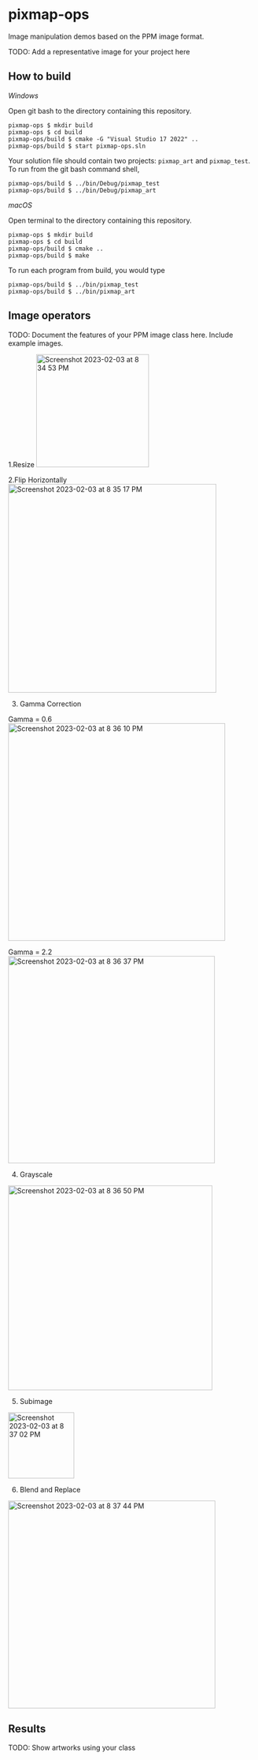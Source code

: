 # pixmap-ops

Image manipulation demos based on the PPM image format.

TODO: Add a representative image for your project here

## How to build

*Windows*

Open git bash to the directory containing this repository.

```
pixmap-ops $ mkdir build
pixmap-ops $ cd build
pixmap-ops/build $ cmake -G "Visual Studio 17 2022" ..
pixmap-ops/build $ start pixmap-ops.sln
```

Your solution file should contain two projects: `pixmap_art` and `pixmap_test`.
To run from the git bash command shell, 

```
pixmap-ops/build $ ../bin/Debug/pixmap_test
pixmap-ops/build $ ../bin/Debug/pixmap_art
```

*macOS*

Open terminal to the directory containing this repository.

```
pixmap-ops $ mkdir build
pixmap-ops $ cd build
pixmap-ops/build $ cmake ..
pixmap-ops/build $ make
```

To run each program from build, you would type

```
pixmap-ops/build $ ../bin/pixmap_test
pixmap-ops/build $ ../bin/pixmap_art
```

## Image operators

TODO: Document the features of your PPM image class here. Include example images.

1.Resize 
<img width="229" alt="Screenshot 2023-02-03 at 8 34 53 PM" src="https://user-images.githubusercontent.com/102636198/216749124-c531356d-868e-4f30-bc3b-405abb20e860.png">

2.Flip Horizontally
<img width="423" alt="Screenshot 2023-02-03 at 8 35 17 PM" src="https://user-images.githubusercontent.com/102636198/216749160-d9b1627e-fdd4-43e4-a2f1-c92b4c03beee.png">

3. Gamma Correction

Gamma = 0.6
<img width="441" alt="Screenshot 2023-02-03 at 8 36 10 PM" src="https://user-images.githubusercontent.com/102636198/216749179-3f6c13e9-3524-4307-915b-5540195aedd6.png">


Gamma = 2.2
<img width="420" alt="Screenshot 2023-02-03 at 8 36 37 PM" src="https://user-images.githubusercontent.com/102636198/216749193-feccd2a9-7946-4615-b5cf-763e33a7b652.png">

4. Grayscale
<img width="415" alt="Screenshot 2023-02-03 at 8 36 50 PM" src="https://user-images.githubusercontent.com/102636198/216749231-4ab86eb0-d7f2-4707-b9f3-0f6dc0027a2c.png">

5. Subimage
<img width="134" alt="Screenshot 2023-02-03 at 8 37 02 PM" src="https://user-images.githubusercontent.com/102636198/216749245-00c64851-3875-41aa-beb7-b248eb18bba0.png">

6. Blend and Replace
<img width="421" alt="Screenshot 2023-02-03 at 8 37 44 PM" src="https://user-images.githubusercontent.com/102636198/216749255-2a90b16e-19a6-4cd1-9fae-611e6c0a7f75.png">



## Results

TODO: Show artworks using your class

